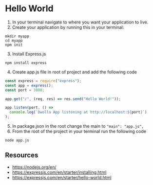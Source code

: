 # Hello World

1. In your terminal navigate to where you want your application to live.
2. Create your application by running this in your terminal:

```
mkdir myapp
cd myapp
npm init
```

3. Install Express.js

```
npm install express
```

4. Create app.js file in root of project and add the following code

```javascript
const express = require("express");
const app = express();
const port = 3000;

app.get("/", (req, res) => res.send("Hello World!"));

app.listen(port, () =>
  console.log(`Dwolla App listening at http://localhost:${port}`)
);
```

5. In package.json in the root change the main to `"main": "app.js",`
6. From the root of the project in your terminal run the following code

```
node app.js
```

## Resources

- https://nodejs.org/en/
- https://expressjs.com/en/starter/installing.html
- https://expressjs.com/en/starter/hello-world.html
